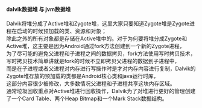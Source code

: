 #### dalvik数据堆 与 jvm数据堆  

Dalvik将堆分成了Active堆和Zygote堆，这里大家只要知道Zygote堆是Zygote进程在启动的时候预加载的类、资源和对象；  
除此之外的所有对象都是存储在Active堆中的。对于为何要将堆分成Zygote和Active堆，这主要是因为Android通过fork方法创建到一个新的Zygote进程，  
为了尽可能的避免父进程和子进程之间的数据拷贝，fork方法使用写时拷贝技术，写时拷贝技术简单讲就是fork的时候不立即拷贝父进程的数据到子进程中，  
而是在子进程或者父进程对内存进行写操作时是才对内存内容进行复制，Dalvik的Zygote堆存放的预加载的类都是Android核心类和java运行时库，  
这部分内容很少被修改，大多数情况父进程和子进程共享这块内存区域。  
通常垃圾回收重点对Active堆进行回收操作，Dalvik为了对堆进行更好的管理创建了一个Card Table、两个Heap Bitmap和一个Mark Stack数据结构。  

